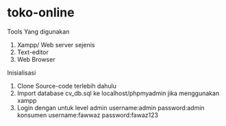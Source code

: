 # toko-online

Tools Yang digunakan 
  1.  Xampp/ Web server sejenis
  2. Text-editor
  3. Web Browser
  
 Inisialisasi
 
  1. Clone Source-code terlebih dahulu
  2. Import database cv_db.sql ke localhost/phpmyadmin jika menggunakan xampp
  3. Login dengan 
     untuk level admin
        username:admin
        password:admin
     konsumen
        username:fawwaz
        password:fawaz123
